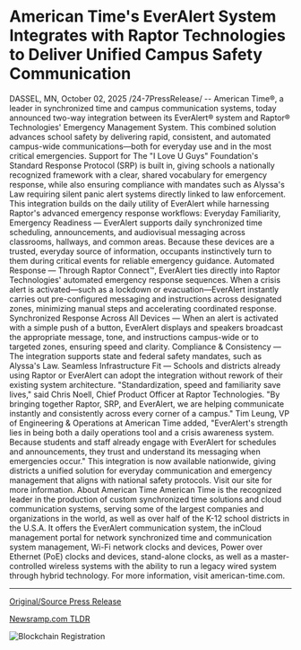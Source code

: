 # American Time's EverAlert System Integrates with Raptor Technologies to Deliver Unified Campus Safety Communication

DASSEL, MN, October 02, 2025 /24-7PressRelease/ -- American Time®, a leader in synchronized time and campus communication systems, today announced two-way integration between its EverAlert® system and Raptor® Technologies' Emergency Management System. This combined solution advances school safety by delivering rapid, consistent, and automated campus-wide communications—both for everyday use and in the most critical emergencies.   Support for The "I Love U Guys" Foundation's Standard Response Protocol (SRP) is built in, giving schools a nationally recognized framework with a clear, shared vocabulary for emergency response, while also ensuring compliance with mandates such as Alyssa's Law requiring silent panic alert systems directly linked to law enforcement.  This integration builds on the daily utility of EverAlert while harnessing Raptor's advanced emergency response workflows:  Everyday Familiarity, Emergency Readiness — EverAlert supports daily synchronized time scheduling, announcements, and audiovisual messaging across classrooms, hallways, and common areas. Because these devices are a trusted, everyday source of information, occupants instinctively turn to them during critical events for reliable emergency guidance.  Automated Response — Through Raptor Connect™, EverAlert ties directly into Raptor Technologies' automated emergency response sequences. When a crisis alert is activated—such as a lockdown or evacuation—EverAlert instantly carries out pre-configured messaging and instructions across designated zones, minimizing manual steps and accelerating coordinated response.  Synchronized Response Across All Devices — When an alert is activated with a simple push of a button, EverAlert displays and speakers broadcast the appropriate message, tone, and instructions campus-wide or to targeted zones, ensuring speed and clarity.  Compliance & Consistency — The integration supports state and federal safety mandates, such as Alyssa's Law.  Seamless Infrastructure Fit — Schools and districts already using Raptor or EverAlert can adopt the integration without rework of their existing system architecture.  "Standardization, speed and familiarity save lives," said Chris Noell, Chief Product Officer at Raptor Technologies. "By bringing together Raptor, SRP, and EverAlert, we are helping communicate instantly and consistently across every corner of a campus."  Tim Leung, VP of Engineering & Operations at American Time added, "EverAlert's strength lies in being both a daily operations tool and a crisis awareness system. Because students and staff already engage with EverAlert for schedules and announcements, they trust and understand its messaging when emergencies occur."  This integration is now available nationwide, giving districts a unified solution for everyday communication and emergency management that aligns with national safety protocols.  Visit our site for more information.  About American Time  American Time is the recognized leader in the production of custom synchronized time solutions and cloud communication systems, serving some of the largest companies and organizations in the world, as well as over half of the K-12 school districts in the U.S.A. It offers the EverAlert communication system, the inCloud management portal for network synchronized time and communication system management, Wi-Fi network clocks and devices, Power over Ethernet (PoE) clocks and devices, stand-alone clocks, as well as a master-controlled wireless systems with the ability to run a legacy wired system through hybrid technology.   For more information, visit american-time.com. 

---

[Original/Source Press Release](https://www.24-7pressrelease.com/press-release/527351/american-times-everalert-system-integrates-with-raptor-technologies-to-deliver-unified-campus-safety-communication)
                    

[Newsramp.com TLDR](https://newsramp.com/curated-news/american-time-raptor-launch-integrated-school-safety-solution/364bcaa452a106ec5c9ae94c53abc9b3) 

 

 



![Blockchain Registration](https://cdn.newsramp.app/24-7PressRelease/qrcode/2510/2/lilyzTbe.webp)